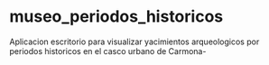 # museo_periodos_historicos
Aplicacion escritorio para visualizar yacimientos arqueologicos por periodos historicos  en el casco urbano de Carmona-
